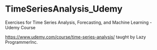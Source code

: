 # TimeSeriesAnalysis_Udemy
Exercises for Time Series Analysis, Forecasting, and Machine Learning - Udemy Course

https://www.udemy.com/course/time-series-analysis/ taught by Lazy ProgrammerInc.
